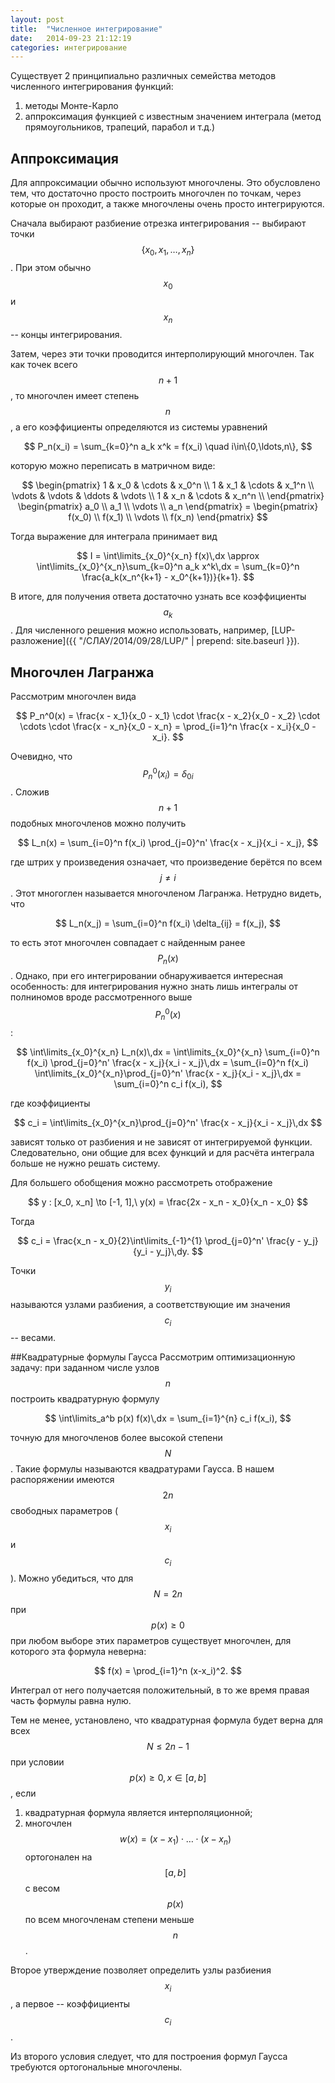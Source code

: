 ```yaml
---
layout: post
title:  "Численное интегрирование"
date:   2014-09-23 21:12:19
categories: интегрирование
---
```


Существует 2 принципиально различных семейства методов численного интегрирования
функций:

1. методы Монте-Карло 
2. аппроксимация функцией с известным значением интеграла (метод прямоугольников,
трапеций, парабол и т.д.)

## Аппроксимация

Для аппроксимации обычно используют многочлены. Это обусловлено тем,
что достаточно просто построить многочлен по точкам, через которые он проходит,
а также многочлены очень просто интегрируются.

Сначала выбирают разбиение отрезка интегрирования -- выбирают точки
$$ \{ x_0, x_1, \ldots, x_n \} $$. При этом обычно $$ x_0 $$ и $$ x_n $$ --
концы интегрирования.

Затем, через эти точки проводится интерполирующий многочлен. Так как точек всего
$$ n + 1 $$, то многочлен имеет степень $$ n $$, а его коэффициенты определяются
из системы уравнений

$$ P_n(x_i) = \sum_{k=0}^n a_k x^k = f(x_i) \quad i\in\{0,\ldots,n\}, $$

которую можно переписать в матричном виде:

$$
    \begin{pmatrix}
        1 & x_0 & \cdots & x_0^n \\
        1 & x_1 & \cdots & x_1^n \\
        \vdots & \vdots & \ddots & \vdots \\
        1 & x_n & \cdots & x_n^n \\
    \end{pmatrix}
    \begin{pmatrix}
    a_0 \\ a_1 \\ \vdots \\ a_n
    \end{pmatrix}
    =
    \begin{pmatrix}
    f(x_0) \\ f(x_1) \\ \vdots \\ f(x_n)
    \end{pmatrix}
$$

Тогда выражение для интеграла принимает вид

$$
    I = \int\limits_{x_0}^{x_n} f(x)\,dx \approx
    \int\limits_{x_0}^{x_n}\sum_{k=0}^n a_k x^k\,dx =
    \sum_{k=0}^n \frac{a_k(x_n^{k+1} - x_0^{k+1})}{k+1}.
$$

В итоге, для получения ответа достаточно узнать все коэффициенты $$ a_k $$.
Для численного решения можно использовать, например,
[LUP-разложение]({{ "/СЛАУ/2014/09/28/LUP/" | prepend: site.baseurl }}).

## Многочлен Лагранжа
Рассмотрим многочлен вида

$$
    P_n^0(x) = \frac{x - x_1}{x_0 - x_1} \cdot \frac{x - x_2}{x_0 - x_2} \cdot
    \cdots \cdot \frac{x - x_n}{x_0 - x_n} =
    \prod_{i=1}^n \frac{x - x_i}{x_0 - x_i}.
$$

Очевидно, что $$ P_n^0(x_i) = \delta_{0i} $$. Сложив $$ n+1 $$ подобных
многочленов можно получить

$$
    L_n(x) = \sum_{i=0}^n f(x_i) \prod_{j=0}^n' \frac{x - x_j}{x_i - x_j},
$$

где штрих у произведения означает, что произведение берётся по всем
$$ j \neq i $$. Этот многоглен называется многочленом Лагранжа. Нетрудно видеть,
что

$$
    L_n(x_j) = \sum_{i=0}^n f(x_i) \delta_{ij} = f(x_j),
$$

то есть этот многочлен совпадает с найденным ранее $$ P_n(x) $$. Однако, при его
интегрировании обнаруживается интересная особенность: для интегрирования нужно
знать лишь интегралы от полниномов вроде рассмотренного выше $$ P_n^0(x) $$:

$$
    \int\limits_{x_0}^{x_n} L_n(x)\,dx =
    \int\limits_{x_0}^{x_n}
    \sum_{i=0}^n f(x_i) \prod_{j=0}^n' \frac{x - x_j}{x_i - x_j}\,dx =
    \sum_{i=0}^n f(x_i)
    \int\limits_{x_0}^{x_n}\prod_{j=0}^n' \frac{x - x_j}{x_i - x_j}\,dx =
    \sum_{i=0}^n c_i f(x_i),
$$

где коэффициенты

$$
    c_i = \int\limits_{x_0}^{x_n}\prod_{j=0}^n' \frac{x - x_j}{x_i - x_j}\,dx
$$

зависят только от разбиения и не зависят от интегрируемой функции.
Следовательно, они общие для всех функций и для расчёта интеграла больше
не нужно решать систему.

Для большего обобщения можно рассмотреть отображение

$$ y : [x_0, x_n] \to [-1, 1],\ y(x) = \frac{2x - x_n - x_0}{x_n - x_0} $$

Тогда

$$
    c_i = \frac{x_n - x_0}{2}\int\limits_{-1}^{1}
          \prod_{j=0}^n' \frac{y - y_j}{y_i - y_j}\,dy.
$$

Точки $$ y_i $$ называются узлами разбиения, а соответствующие им значения
$$ c_i $$ -- весами.

##Квадратурные формулы Гаусса
Рассмотрим оптимизационную задачу: при заданном числе узлов $$n$$ построить
квадратурную формулу

$$
    \int\limits_a^b p(x) f(x)\,dx = \sum_{i=1}^{n} c_i f(x_i),
$$

точную для многочленов более высокой степени $$N$$. Такие формулы называются
квадратурами Гаусса. В нашем распоряжении имеются $$2n$$ свободных параметров
($$x_i$$ и $$c_i$$). Можно убедиться, что для $$N=2n$$ при $$p(x) \ge 0$$ при
любом выборе этих параметров существует многочлен, для которого эта формула
неверна:

$$
    f(x) = \prod_{i=1}^n (x-x_i)^2.
$$

Интеграл от него получаетсяя положительный, в то же время правая часть формулы
равна нулю.

Тем не менее, установлено, что квадратурная формула будет верна для всех
$$ N \le 2n - 1 $$ при условии $$ p(x) \ge 0, x \in [a,b] $$, если

1. квадратурная формула является интерполяционной;
2. многочлен $$ w(x) =  (x-x_1)\cdot\ldots\cdot(x-x_n) $$ ортогонален
   на $$[a, b]$$ с весом $$ p(x) $$ по всем многочленам степени меньше $$n$$.

Второе утверждение позволяет определить узлы разбиения $$x_i$$, а первое --
коэффициенты $$c_i$$.

Из второго условия следует, что для построения формул Гаусса требуются
ортогональные многочлены.